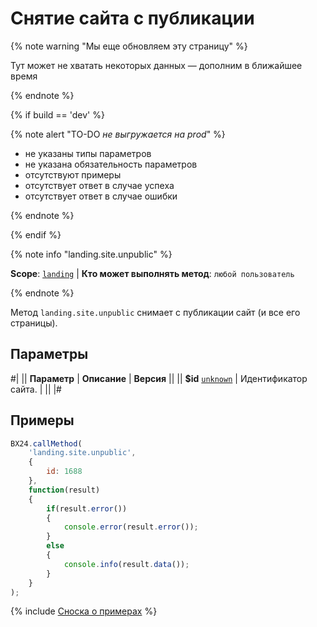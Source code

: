 # Снятие сайта с публикации

{% note warning "Мы еще обновляем эту страницу" %}

Тут может не хватать некоторых данных — дополним в ближайшее время

{% endnote %}

{% if build == 'dev' %}

{% note alert "TO-DO _не выгружается на prod_" %}

- не указаны типы параметров
- не указана обязательность параметров
- отсутствуют примеры
- отсутствует ответ в случае успеха
- отсутствует ответ в случае ошибки

{% endnote %}

{% endif %}

{% note info "landing.site.unpublic" %}

**Scope**: [`landing`](../../scopes/permissions.md) | **Кто может выполнять метод**: `любой пользователь`

{% endnote %}

Метод `landing.site.unpublic` снимает с публикации сайт (и все его страницы).

## Параметры

#|
|| **Параметр** | **Описание** | **Версия** ||
|| **$id**
[`unknown`](../../data-types.md) | Идентификатор сайта. | ||
|#

## Примеры

```js
BX24.callMethod(
    'landing.site.unpublic',
    {
        id: 1688
    },
    function(result)
    {
        if(result.error())
        {
            console.error(result.error());
        }
        else
        {
            console.info(result.data());
        }
    }
);
```

{% include [Сноска о примерах](../../../_includes/examples.md) %}